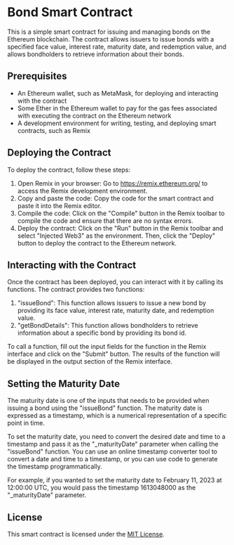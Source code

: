 # Bond Smart Contract

This is a simple smart contract for issuing and managing bonds on the Ethereum blockchain. The contract allows issuers to issue bonds with a specified face value, interest rate, maturity date, and redemption value, and allows bondholders to retrieve information about their bonds.

## Prerequisites

- An Ethereum wallet, such as MetaMask, for deploying and interacting with the contract
- Some Ether in the Ethereum wallet to pay for the gas fees associated with executing the contract on the Ethereum network
- A development environment for writing, testing, and deploying smart contracts, such as Remix

## Deploying the Contract

To deploy the contract, follow these steps:

1. Open Remix in your browser: Go to https://remix.ethereum.org/ to access the Remix development environment.
2. Copy and paste the code: Copy the code for the smart contract and paste it into the Remix editor.
3. Compile the code: Click on the "Compile" button in the Remix toolbar to compile the code and ensure that there are no syntax errors.
4. Deploy the contract: Click on the "Run" button in the Remix toolbar and select "Injected Web3" as the environment. Then, click the "Deploy" button to deploy the contract to the Ethereum network.

## Interacting with the Contract

Once the contract has been deployed, you can interact with it by calling its functions. The contract provides two functions:

1. "issueBond": This function allows issuers to issue a new bond by providing its face value, interest rate, maturity date, and redemption value.
2. "getBondDetails": This function allows bondholders to retrieve information about a specific bond by providing its bond id.

To call a function, fill out the input fields for the function in the Remix interface and click on the "Submit" button. The results of the function will be displayed in the output section of the Remix interface.

## Setting the Maturity Date

The maturity date is one of the inputs that needs to be provided when issuing a bond using the "issueBond" function. The maturity date is expressed as a timestamp, which is a numerical representation of a specific point in time.

To set the maturity date, you need to convert the desired date and time to a timestamp and pass it as the "_maturityDate" parameter when calling the "issueBond" function. You can use an online timestamp converter tool to convert a date and time to a timestamp, or you can use code to generate the timestamp programmatically.

For example, if you wanted to set the maturity date to February 11, 2023 at 12:00:00 UTC, you would pass the timestamp 1613048000 as the "_maturityDate" parameter.

## License

This smart contract is licensed under the [MIT License](LICENSE).
